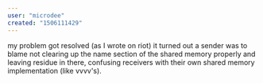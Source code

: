```yaml
---
user: "microdee"
created: "1506111429"
---
```


my problem got resolved (as I wrote on riot) it turned out a sender was to blame not clearing up the name section of the shared memory properly and leaving residue in there, confusing receivers with their own shared memory implementation (like vvvv's). 

